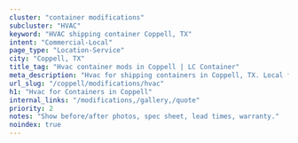 ```yaml
---
cluster: "container modifications"
subcluster: "HVAC"
keyword: "HVAC shipping container Coppell, TX"
intent: "Commercial-Local"
page_type: "Location-Service"
city: "Coppell, TX"
title_tag: "Hvac container mods in Coppell | LC Container"
meta_description: "Hvac for shipping containers in Coppell, TX. Local fabrication & pro install. LC Container — Since 2003. Get a quote."
url_slug: "/coppell/modifications/hvac"
h1: "Hvac for Containers in Coppell"
internal_links: "/modifications,/gallery,/quote"
priority: 2
notes: "Show before/after photos, spec sheet, lead times, warranty."
noindex: true
---
```


<!-- TODO: Add unique city/inventory copy, images, and internal links here. -->
